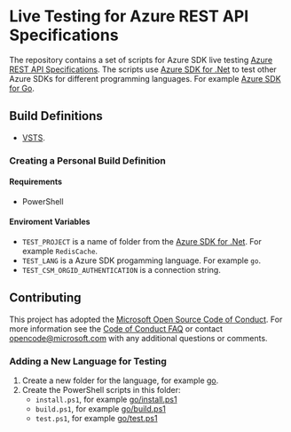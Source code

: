 # Live Testing for Azure REST API Specifications

The repository contains a set of scripts for Azure SDK live testing
[Azure REST API Specifications](https://github.com/Azure/azure-rest-api-specs).
The scripts use [Azure SDK for .Net](https://github.com/Azure/azure-sdk-for-net) to test other Azure SDKs for different programming languages. For example [Azure SDK for Go](https://github.com/Azure/azure-sdk-for-go).

## Build Definitions

- [VSTS](https://devdiv.visualstudio.com/NodeRepos/_build/index?definitionId=6392&_a=completed).

### Creating a Personal Build Definition

#### Requirements

- PowerShell

#### Enviroment Variables

- `TEST_PROJECT` is a name of folder from the [Azure SDK for .Net](https://github.com/Azure/azure-sdk-for-net/tree/vs17Dev/src/SDKs). For example `RedisCache`.
- `TEST_LANG` is a Azure SDK progamming language. For example `go`.
- `TEST_CSM_ORGID_AUTHENTICATION` is a connection string.

## Contributing

This project has adopted the [Microsoft Open Source Code of Conduct](https://opensource.microsoft.com/codeofconduct/). For more information see the [Code of Conduct FAQ](https://opensource.microsoft.com/codeofconduct/faq/) or contact [opencode@microsoft.com](mailto:opencode@microsoft.com) with any additional questions or comments.

### Adding a New Language for Testing

1. Create a new folder for the language, for example [go](go).
1. Create the PowerShell scripts in this folder:
   - `install.ps1`, for example [go/install.ps1](go/install.ps1)
   - `build.ps1`, for example [go/build.ps1](go/build.ps1)
   - `test.ps1`, for example [go/test.ps1](go/test.ps1)